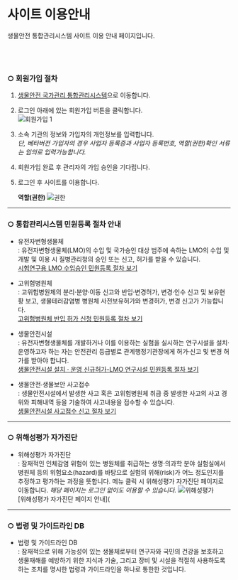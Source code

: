 # 사이트 이용안내
생물안전 통합관리시스템 사이트 이용 안내 페이지입니다.  
<br> 
<br> 
<br>  


### ○ 회원가입 절차
1. [생물안전 국가관리 통합관리시스템](http://125.6.37.38/)으로 이동합니다. 
2. 로그인 아래에 있는 회원가입 버튼을 클릭합니다.  
![회원가입 1](https://user-images.githubusercontent.com/125325764/219531582-98b77b49-25a5-49b9-8341-126784882b3c.PNG)  

3. 소속 기관의 정보와 가입자의 개인정보를 입력합니다.  
_단, 베타버전 가입자의 경우 사업자 등록증과 사업자 등록번호, 역할(권한)확인 서류는 임의로 입력가능합니다._    
4. 회원가입 완료 후 관리자의 가입 승인을 기다립니다.
5. 로그인 후 사이트를 이용합니다.  

   <b> 역할(권한) </b>
![권한](https://user-images.githubusercontent.com/125325764/220244930-2d09ed43-9a85-491d-8468-b840b348b015.PNG)
    
    
    
      
---
### ○ 통합관리시스템 민원등록 절차 안내
+ 유전자변형생물체 <br>
    : 유전자변형생물체(LMO)의 수입 및 국가승인 대상 범주에 속하는 LMO의 수입 및 개발 및 이용 시 질병관리청의 승인 또는 신고, 허가를 받을 수 있습니다.  
    [시험연구용 LMO 수입승인 민원등록 절차 보기](https://sooyeon1022.github.io/_/#-%EC%8B%9C%ED%97%98%EC%97%B0%EA%B5%AC%EC%9A%A9-lmo-%EC%88%98%EC%9E%85-%EC%8A%B9%EC%9D%B8-%EC%A0%88%EC%B0%A8)

+ 고위험병원체 <br>
    : 고위험병원체의 분리·분양·이동 신고와 반입·변경허가, 변경·인수 신고 및 보유현황 보고, 생물테러감염병 병원체 사전보유허가와 변경허가, 변경 신고가 가능합니다.  
    [고위험병원체 반입 허가 신청 민원등록 절차 보기](https://sooyeon1022.github.io/_/#%EA%B3%A0%EC%9C%84%ED%97%98%EB%B3%91%EC%9B%90%EC%B2%B4-%EB%B0%98%EC%9E%85-%ED%97%88%EA%B0%80-%EC%A0%88%EC%B0%A8)

+ 생물안전시설 <br>
    : 유전자변형생물체를 개발하거나 이를 이용하는 실험을 실시하는 연구시설을 설치·운영하고자 하는 자는 안전관리 등급별로 관계행정기관장에게 허가·신고 및 변경 허가를 받아야 합니다.  
    [생물안전시설 설치 · 운영 신규허가-LMO 연구시설 민원등록 절차 보기](https://sooyeon1022.github.io/_/#-%EC%83%9D%EB%AC%BC%EC%95%88%EC%A0%84%EC%8B%9C%EC%84%A4-%EC%84%A4%EC%B9%98--%EC%9A%B4%EC%98%81-%EC%8B%A0%EA%B7%9C%ED%97%88%EA%B0%80---lmo-%EC%97%B0%EA%B5%AC%EC%8B%9C%EC%84%A4-%EC%A0%88%EC%B0%A8)  
    
    
+ 생물안전∙생물보안 사고접수 <br>
    : 생물안전시설에서 발생한 사고 혹은 고위험병원체 취급 중 발생한 사고의 사고 경위와 피해내역 등을 기술하여 사고내용을 접수할 수 있습니다.  
    [생물안전시설 사고접수 신고 절차 보기](https://sooyeon1022.github.io/_/#-%EC%83%9D%EB%AC%BC%EC%95%88%EC%A0%84%EC%8B%9C%EC%84%A4-%EC%82%AC%EA%B3%A0%EC%A0%91%EC%88%98-%EC%A0%88%EC%B0%A8)  
    
    
    
    
      
---
### ○ 위해성평가 자가진단
+ 위해성평가 자가진단  
      : 잠재적인 인체감염 위험이 있는 병원체를 취급하는 생명·의과학 분야 실험실에서 병원체 등의 위험요소(hazard)를 바탕으로 실험의 위해(risk)가 어느 정도인지를 추정하고 평가하는 과정을 뜻합니다. 메뉴 클릭 시 위해성평가 자가진단 페이지로 이동합니다. 
      _해당 페이지는 로그인 없이도 이용할 수 있습니다._
![위해성평가](https://user-images.githubusercontent.com/125325764/220263997-a273f2ab-b3c0-4256-9cbf-203cc821a49c.png)  
[위해성평가 자가진단 페이지 안내](




---
### ○ 법령 및 가이드라인 DB
+ 법령 및 가이드라인 DB  
     : 잠재적으로 위해 가능성이 있는 생물체로부터 연구자와 국민의 건강을 보호하고 생물재해를 예방하기 위한 지식과 기술, 그리고 장비 및 시설을 적절히 사용하도록 하는 조치를 명시한 법령과 가이드라인을 하나로 통한한 것입니다.<br>

       


